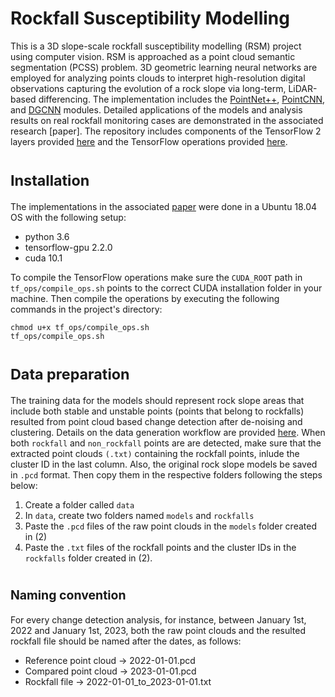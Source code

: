 # Rockfall Susceptibility Modelling
This is a 3D slope-scale rockfall susceptibility modelling (RSM) project using computer vision. RSM is approached as a point cloud semantic segmentation (PCSS) problem. 3D geometric learning neural networks are employed for analyzing points clouds to interpret high-resolution digital observations capturing the evolution of a rock slope via long-term, LiDAR-based differencing. The implementation includes the [PointNet++](https://arxiv.org/abs/1612.00593), [PointCNN](https://arxiv.org/abs/1801.07791), and [DGCNN](https://arxiv.org/abs/1801.07829) modules. Detailed applications of the models and analysis results on real rockfall monitoring cases are demonstrated in the associated research [paper].
The repository includes components of the TensorFlow 2 layers provided [here](https://github.com/dgriffiths3/pointnet2-tensorflow2) and the TensorFlow operations provided [here](https://github.com/charlesq34/pointnet2/tree/master/tf_ops).

# <sub>Installation
The implementations in the associated [paper](https://www.sciencedirect.com/science/article/pii/S0013795222003210) were done in a Ubuntu 18.04 OS with the following setup:
  - python 3.6
  - tensorflow-gpu 2.2.0
  - cuda 10.1
  
To compile the TensorFlow operations make sure the <code>CUDA_ROOT</code> path in <code>tf_ops/compile_ops.sh</code> points to the correct CUDA installation folder in your machine. Then compile the operations by executing the following commands in the project's directory:

<pre><code>chmod u+x tf_ops/compile_ops.sh
tf_ops/compile_ops.sh
</code></pre>

# <sub>Data preparation
The training data for the models should represent rock slope areas that include both stable and unstable points (points that belong to rockfalls) resulted from point cloud based change detection after de-noising and clustering. Details on the data generation workflow are provided [here](https://www.mdpi.com/2220-9964/10/3/157). When both <code>rockfall</code>  and <code>non_rockfall</code> points are are detected, make sure that the extracted point clouds <code>(.txt)</code> containing the rockfall points, inlude the cluster ID in the last column. Also, the original rock slope models be  saved in <code>.pcd</code> format. Then copy them in the respective folders following the steps below:
  1) Create a folder called <code>data</code>
  2) In <code>data</code>, create two folders named <code>models</code> and <code>rockfalls</code>
  3) Paste the <code>.pcd</code> files of the raw point clouds in the <code>models</code> folder created in (2)
  4) Paste the <code>.txt</code> files of the rockfall points and the cluster IDs in the <code>rockfalls</code> folder created in (2).

  # <sub><sub>Naming convention
  For every change detection analysis, for instance, between January 1st, 2022 and January 1st, 2023, both the raw point clouds and the resulted rockfall file should be named after the dates, as follows:
  - Reference point cloud -> 2022-01-01.pcd
  - Compared point cloud -> 2023-01-01.pcd
  - Rockfall file -> 2022-01-01_to_2023-01-01.txt
